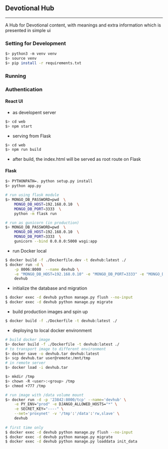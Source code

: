 ## Devotional Hub
-----
A Hub for Devotional content, with meanings and extra information which is presented in simple ui

### Setting for Development
```sh
$> python3 -m venv venv
$> source venv
$> pip install -r requirements.txt
```

### Running

### Authentication

#### React UI
* as developent server
```sh
$> cd web
$> npm start
```
* serving from Flask
```sh
$> cd web
$> npm run build
```
- after build, the index.html will be served as root route on Flask

#### Flask
```sh
$> PYTHONPATH=. python setup.py install
$> python app.py

# run using flask module
$> MONGO_DB_PASSWORD=pwd  \
    MONGO_DB_HOST=192.168.0.10  \
    MONGO_DB_PORT=3333  \
    python -m flask run

# run as gunicorn (in production)    
$> MONGO_DB_PASSWORD=pwd  \
    MONGO_DB_HOST=192.168.0.10  \
    MONGO_DB_PORT=3333  \
    gunicorn --bind 0.0.0.0:5000 wsgi:app
```

* run Docker local
```sh
$ docker build -f ./Dockerfile.dev -t devhub:latest ./
$ docker run -d \
    -p 8006:8000  --name devhub \
    -e "MONGO_DB_HOST=192.168.0.10" -e "MONGO_DB_PORT=3333" -e "MONGO_DB_PASSWORD=test" \
    devhub
```

* initialize the database and migration
```sh
$ docker exec -d devhub python manage.py flush --no-input
$ docker exec -d devhub python manage.py migrate
```

* build production images and spin up
```sh
$ docker build -f ./Dockerfile -t devhub:latest ./
```

* deploying to local docker environment
```sh
# build docker image
$> docker build -f ./Dockerfile -t devhub:latest ./
# to transport image to different environment
$> docker save -o devhub.tar devhub:latest
$> scp devhub.tar user@remote:/mnt/tmp
# in remote server
$> docker load -i devhub.tar

$> mkdir /tmp
$> chown -R <user>:<group> /tmp
$> chmod +777 /tmp

# run image with /data volume mount
$> docker run -d -p '23842:8000/tcp' --name='devhub' \
    -e PY_ENV="prod" -e DJANGO_ALLOWED_HOSTS="*" \
    -e SECRET_KEY="----" \
    --net='proxynet' -v '/tmp':'/data':'rw,slave' \
    devhub
    
# first time only    
$ docker exec -d devhub python manage.py flush --no-input
$ docker exec -d devhub python manage.py migrate
$ docker exec -d devhub python manage.py loaddata init_data
```